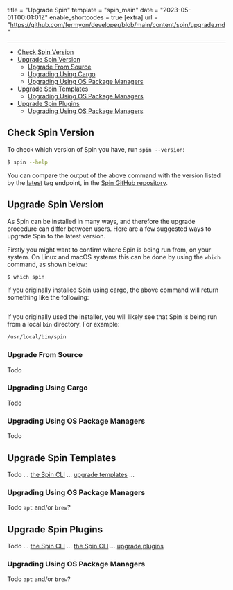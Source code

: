 title = "Upgrade Spin"
template = "spin_main"
date = "2023-05-01T00:01:01Z"
enable_shortcodes = true
[extra]
url = "https://github.com/fermyon/developer/blob/main/content/spin/upgrade.md"

---
- [Check Spin Version](#check-spin-version)
- [Upgrade Spin Version](#upgrade-spin-version)
  - [Upgrade From Source](#upgrade-from-source)
  - [Upgrading Using Cargo](#upgrading-using-cargo)
  - [Upgrading Using OS Package Managers](#upgrading-using-os-package-managers)
- [Upgrade Spin Templates](#upgrade-spin-templates)
  - [Upgrading Using OS Package Managers](#upgrading-using-os-package-managers-1)
- [Upgrade Spin Plugins](#upgrade-spin-plugins)
  - [Upgrading Using OS Package Managers](#upgrading-using-os-package-managers-2)

## Check Spin Version

To check which version of Spin you have, run `spin --version`:

<!-- @selectiveCpy -->

```bash
$ spin --help
```

You can compare the output of the above command with the version listed by the [latest](https://github.com/fermyon/spin/releases/latest) tag endpoint, in the [Spin GitHub repository](https://github.com/fermyon/spin).

## Upgrade Spin Version

As Spin can be installed in many ways, and therefore the upgrade procedure can differ between users. Here are a few suggested ways to upgrade Spin to the latest version.

Firstly you might want to confirm where Spin is being run from, on your system. On Linux and macOS systems this can be done by using the `which` command, as shown below:

<!-- @selectiveCpy -->

```bash
$ which spin
```

If you originally installed Spin using cargo, the above command will return something like the following:

<!-- @nocpy -->

```bash

```

If you originally used the installer, you will likely see that Spin is being run from a local `bin` directory. For example:

<!-- @nocpy -->

```bash
/usr/local/bin/spin
```

### Upgrade From Source

Todo

### Upgrading Using Cargo

Todo

### Upgrading Using OS Package Managers

Todo

## Upgrade Spin Templates

Todo ... [the Spin CLI](/common/cli-reference#upgrade-templates) ... [upgrade templates](/spin/managing-templates#upgrading-templates) ...

### Upgrading Using OS Package Managers

Todo `apt` and/or `brew`?

## Upgrade Spin Plugins

Todo ... [the Spin CLI](/common/cli-reference#update-plugins) ... [the Spin CLI](/cli-reference#upgrade-plugins) ... [upgrade plugins](/spin/managing-plugins#upgrading-plugins)

### Upgrading Using OS Package Managers

Todo `apt` and/or `brew`?

